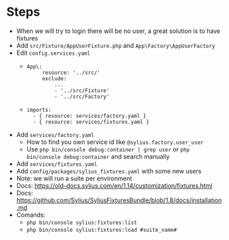 # Steps
- When we will try to login there will be no user, a great solution is to have fixtures
- Add ```src/Fixture/AppUserFixture.php``` and ```App\Factory\AppUserFactory```
- Edit ```config.services.yaml ```
  -    ```
       App\:
            resource: '../src/'
            exclude:
                ...
                - '../src/Fixture'
                - '../src/Factory'
       ```
  - ```
    imports:
      - { resource: services/factory.yaml }
      - { resource: services/fixtures.yaml }
    ```
- Add ```services/factory.yaml```
  - How to find you own service id like ```@sylius.factory.user_user```
  - Use ```php bin/console debug:container | grep user``` or ```php bin/console debug:container``` and search manually
- Add ```services/fixtures.yaml```
- Add ```config/packages/sylius_fixtures.yaml``` with some new users
- Note: we will run a suite per environment
- Docs: https://old-docs.sylius.com/en/1.14/customization/fixtures.html
- Docs: https://github.com/Sylius/SyliusFixturesBundle/blob/1.8/docs/installation.md
- Comands:
  - ```php bin/console sylius:fixtures:list```
  - ```php bin/console sylius:fixtures:load #suite_name#```
